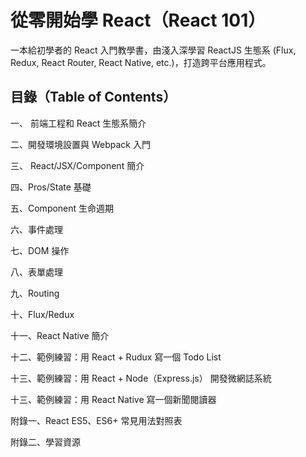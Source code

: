 # 從零開始學 React（React 101）
一本給初學者的 React 入門教學書，由淺入深學習 ReactJS 生態系 (Flux, Redux, React Router, React Native, etc.)，打造跨平台應用程式。

## 目錄（Table of Contents）

一、 前端工程和 React 生態系簡介

二、開發環境設置與 Webpack 入門

三、 React/JSX/Component 簡介

四、Pros/State 基礎 

五、Component 生命週期

六、事件處理

七、DOM 操作

八、表單處理

九、Routing

十、Flux/Redux

十一、React Native 簡介

十二、範例練習：用 React + Rudux 寫一個 Todo List

十三、範例練習：用 React + Node（Express.js） 開發微網誌系統

十三、範例練習：用 React Native 寫一個新聞閱讀器

附錄一、React ES5、ES6+ 常見用法對照表

附錄二、學習資源






